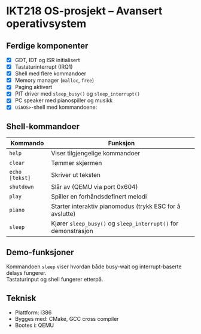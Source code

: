 # IKT218 OS-prosjekt – Avansert operativsystem
 

## Ferdige komponenter

- [x] GDT, IDT og ISR initialisert
- [x] Tastaturinterrupt (IRQ1)
- [x] Shell med flere kommandoer
- [x] Memory manager (`malloc`, `free`)
- [x] Paging aktivert
- [x] PIT driver med `sleep_busy()` og `sleep_interrupt()`
- [x] PC speaker med pianospiller og musikk
- [x] `UiAOS>`-shell med kommandoene:

## Shell-kommandoer

| Kommando     | Funksjon                                        |
|--------------|-------------------------------------------------|
| `help`       | Viser tilgjengelige kommandoer                  |
| `clear`      | Tømmer skjermen                                 |
| `echo [tekst]` | Skriver ut teksten                            |
| `shutdown`   | Slår av (QEMU via port 0x604)                   |
| `play`       | Spiller en forhåndsdefinert melodi              |
| `piano`      | Starter interaktiv pianomodus (trykk ESC for å avslutte) |
| `sleep`      | Kjører `sleep_busy()` og `sleep_interrupt()` for demonstrasjon |

## Demo-funksjoner

Kommandoen `sleep` viser hvordan både busy-wait og interrupt-baserte delays fungerer.  
Tastaturinput og shell fungerer etterpå.

## Teknisk

- Plattform: i386
- Bygges med: CMake, GCC cross compiler
- Bootes i: QEMU


